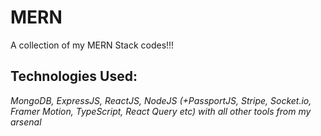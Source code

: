 #   MERN
A collection of my MERN Stack codes!!!

## **Technologies Used:**
*MongoDB, ExpressJS, ReactJS, NodeJS (+PassportJS, Stripe, Socket.io, Framer Motion, TypeScript, React Query etc) with all other tools from my arsenal*    
